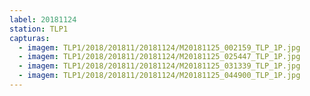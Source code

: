 ```yaml
---
label: 20181124
station: TLP1
capturas:
  - imagem: TLP1/2018/201811/20181124/M20181125_002159_TLP_1P.jpg
  - imagem: TLP1/2018/201811/20181124/M20181125_025447_TLP_1P.jpg
  - imagem: TLP1/2018/201811/20181124/M20181125_031339_TLP_1P.jpg
  - imagem: TLP1/2018/201811/20181124/M20181125_044900_TLP_1P.jpg
---
```

